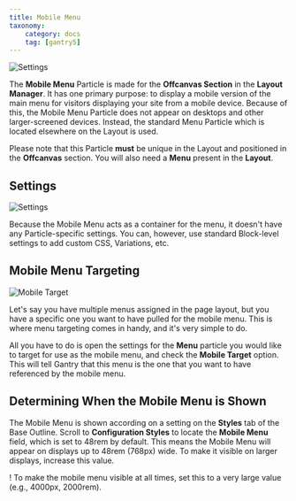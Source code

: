 ```yaml
---
title: Mobile Menu
taxonomy:
    category: docs
    tag: [gantry5]
---
```


![Settings](mobile_menu_2.png?classes=shadow,border)

The **Mobile Menu** Particle is made for the **Offcanvas Section** in the **Layout Manager**. It has one primary purpose: to display a mobile version of the main menu for visitors displaying your site from a mobile device. Because of this, the Mobile Menu Particle does not appear on desktops and other larger-screened devices. Instead, the standard Menu Particle which is located elsewhere on the Layout is used.

Please note that this Particle **must** be unique in the Layout and positioned in the **Offcanvas** section. You will also need a **Menu** present in the **Layout**.

Settings
-----

![Settings](mobile_menu_1.png?classes=shadow,border)

Because the Mobile Menu acts as a container for the menu, it doesn't have any Particle-specific settings. You can, however, use standard Block-level settings to add custom CSS, Variations, etc.

Mobile Menu Targeting
----

![Mobile Target](mobile_target.png?classes=shadow,border)

Let's say you have multiple menus assigned in the page layout, but you have a specific one you want to have pulled for the mobile menu. This is where menu targeting comes in handy, and it's very simple to do.

All you have to do is open the settings for the **Menu** particle you would like to target for use as the mobile menu, and check the **Mobile Target** option. This will tell Gantry that this menu is the one that you want to have referenced by the mobile menu.

Determining When the Mobile Menu is Shown
----

The Mobile Menu is shown according on a setting on the **Styles** tab of the Base Outline. Scroll to **Configuration Styles** to locate the **Mobile Menu** field, which is set to 48rem by default. This means the Mobile Menu will appear on displays up to 48rem (768px) wide. To make it visible on larger displays, increase this value.

! To make the mobile menu visible at all times, set this to a very large value (e.g., 4000px, 2000rem).
